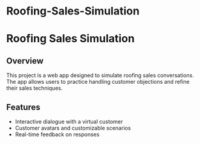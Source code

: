 # Roofing-Sales-Simulation

# Roofing Sales Simulation

## Overview
This project is a web app designed to simulate roofing sales conversations. The app allows users to practice handling customer objections and refine their sales techniques.

## Features
- Interactive dialogue with a virtual customer
- Customer avatars and customizable scenarios
- Real-time feedback on responses